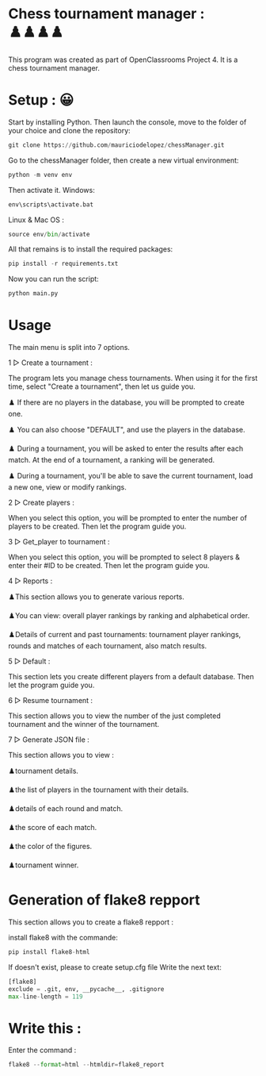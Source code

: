 # Chess tournament manager : ♟️♟️♟️♟️
This program was created as part of OpenClassrooms Project 4. It is a chess tournament manager.

# Setup : 😀
Start by installing Python. Then launch the console, move to the folder of your choice and clone the repository:

```python
git clone https://github.com/mauriciodelopez/chessManager.git
```

Go to the chessManager folder, then create a new virtual environment:

```python
python -m venv env
```

Then activate it. Windows:

```python
env\scripts\activate.bat
```

Linux & Mac OS :

```python
source env/bin/activate
```

All that remains is to install the required packages:

```python
pip install -r requirements.txt
```

Now you can run the script:

```python
python main.py
```

# Usage
The main menu is split into 7 options.

1 ▻ Create a tournament :

The program lets you manage chess tournaments. When using it for the first time, select "Create a tournament", then let us guide you.

♟️ If there are no players in the database, you will be prompted to create one.

♟️ You can also choose "DEFAULT", and use the players in the database. 

♟️ During a tournament, you will be asked to enter the results after each match. At the end of a tournament, a ranking will be generated.

♟️ During a tournament, you'll be able to save the current tournament, load a new one, view or modify rankings.

2 ▻ Create players :

When you select this option, you will be prompted to enter the number of players to be created.
Then let the program guide you.

3 ▻ Get_player to tournament :

When you select this option, you will be prompted to select 8 players & enter their #ID to be created.
Then let the program guide you.

4 ▻ Reports :

♟️This section allows you to generate various reports.

♟️You can view: overall player rankings by ranking and alphabetical order.

♟️Details of current and past tournaments: tournament player rankings, rounds and matches of each tournament, also match results.

5 ▻ Default :

This section lets you create different players from a default database.
Then let the program guide you.

6 ▻ Resume tournament :

This section allows you to view the number of the just completed tournament and the winner of the tournament.

7 ▻ Generate JSON file :

This section allows you to view :

♟️tournament details.

♟️the list of players in the tournament with their details.

♟️details of each round and match.

♟️the score of each match.

♟️the color of the figures.

♟️tournament winner.

# Generation of flake8 repport

This section allows you to create a flake8 repport :

install flake8 with the commande:

```python
pip install flake8-html
```

If doesn't exist, please to create setup.cfg file
Write the next text:

```python
[flake8]
exclude = .git, env, __pycache__, .gitignore
max-line-length = 119
```

Write this : 
=======
Enter the command : 

```python
flake8 --format=html --htmldir=flake8_report
```






